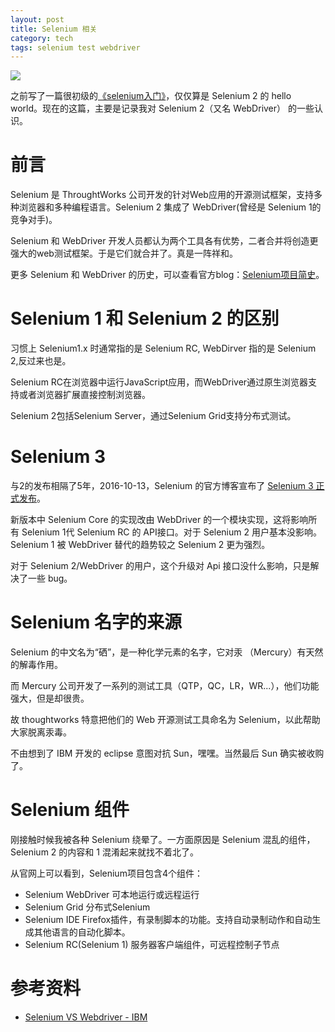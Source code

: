 ```yaml
---
layout: post
title: Selenium 相关
category: tech
tags: selenium test webdriver
---
```


![](http://7vigrt.com1.z0.glb.clouddn.com/blog/pic/201702/selenium1.jpg)

之前写了一篇很初级的[《selenium入门》](/tech/2017/02/16/selenium-tutorial.html)，仅仅算是 Selenium 2 的 hello world。现在的这篇，主要是记录我对 Selenium 2（又名 WebDriver） 的一些认识。

#  前言

Selenium 是 ThroughtWorks 公司开发的针对Web应用的开源测试框架，支持多种浏览器和多种编程语言。Selenium 2 集成了 WebDriver(曾经是 Selenium 1的竞争对手)。

Selenium 和 WebDriver 开发人员都认为两个工具各有优势，二者合并将创造更强大的web测试框架。于是它们就合并了。真是一阵祥和。 

更多 Selenium 和 WebDriver 的历史，可以查看官方blog：[Selenium项目简史](http://seleniumhq.org/docs/01_introducing_selenium.html#brief-history-of-the-selenium-project)。

# Selenium 1 和 Selenium 2 的区别

习惯上 Selenium1.x 时通常指的是 Selenium RC, WebDirver 指的是 Selenium 2,反过来也是。  

Selenium RC在浏览器中运行JavaScript应用，而WebDriver通过原生浏览器支持或者浏览器扩展直接控制浏览器。

Selenium 2包括Selenium Server，通过Selenium Grid支持分布式测试。

# Selenium 3

与2的发布相隔了5年，2016-10-13，Selenium 的官方博客宣布了 [Selenium 3 正式发布](https://seleniumhq.wordpress.com/2016/10/13/selenium-3-0-out-now/)。

新版本中 Selenium Core 的实现改由 WebDriver 的一个模块实现，这将影响所有 Selenium 1代 Selenium RC 的 API接口。对于 Selenium 2 用户基本没影响。 Selenium 1 被 WebDriver 替代的趋势较之 Selenium 2 更为强烈。

对于 Selenium 2/WebDriver 的用户，这个升级对 Api 接口没什么影响，只是解决了一些 bug。

# Selenium 名字的来源

Selenium 的中文名为“硒”，是一种化学元素的名字，它对汞 （Mercury）有天然的解毒作用。

而 Mercury 公司开发了一系列的测试工具（QTP，QC，LR，WR...），他们功能强大，但是却很贵。

故 thoughtworks 特意把他们的 Web 开源测试工具命名为 Selenium，以此帮助大家脱离汞毒。

不由想到了 IBM 开发的 eclipse 意图对抗 Sun，嘿嘿。当然最后 Sun 确实被收购了。

# Selenium 组件

刚接触时候我被各种 Selenium 绕晕了。一方面原因是 Selenium 混乱的组件，Selenium 2 的内容和 1 混淆起来就找不着北了。

从官网上可以看到，Selenium项目包含4个组件：

* Selenium WebDriver 可本地运行或远程运行
* Selenium Grid 分布式Selenium
* Selenium IDE Firefox插件，有录制脚本的功能。支持自动录制动作和自动生成其他语言的自动化脚本。
* Selenium RC(Selenium 1) 服务器客户端组件，可远程控制子节点

# 参考资料

* [Selenium VS Webdriver - IBM][ibm]

[ibm]: https://www.ibm.com/developerworks/cn/web/1309_fengyq_seleniumvswebdriver/